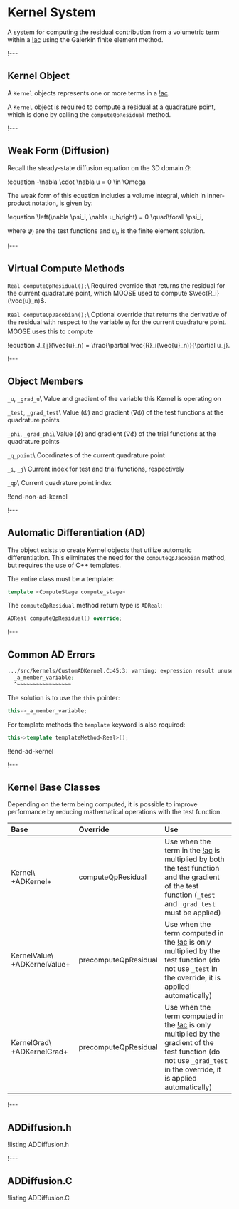 # Kernel System

A system for computing the residual contribution from a volumetric term within a [!ac](PDE) using
the Galerkin finite element method.

!---

## Kernel Object

A `Kernel` objects represents one or more terms in a [!ac](PDE).

A `Kernel` object is required to compute a residual at a quadrature point, which is done by
calling the `computeQpResidual` method.

!---

## Weak Form (Diffusion)

Recall the steady-state diffusion equation on the 3D domain $\Omega$:

!equation
-\nabla \cdot \nabla u = 0 \in \Omega

The weak form of this equation includes a volume integral, which in inner-product notation,
is given by:

!equation
\left(\nabla \psi_i, \nabla u_h\right) = 0 \quad\forall  \psi_i,

where $\psi_i$ are the test functions and $u_h$ is the finite element solution.

!---

## Virtual Compute Methods

`Real computeQpResidual();`\\
Required override that returns the residual for the current quadrature point, which
MOOSE used to compute $\vec{R_i}(\vec{u}_n)$.

`Real computeQpJacobian();`\\
Optional override that returns the derivative of the residual with respect to the
variable $u_j$ for the current quadrature point. MOOSE uses this to compute

!equation
J_{ij}(\vec{u}_n) = \frac{\partial \vec{R}_i(\vec{u}_n)}{\partial u_j}.

!---

## Object Members

`_u`, `_grad_u`\\
Value and gradient of the variable this Kernel is operating on

`_test`, `_grad_test`\\
Value ($\psi$) and gradient ($\nabla \psi$) of the test functions at the quadrature points

`_phi`, `_grad_phi`\\
Value ($\phi$) and gradient ($\nabla \phi$) of the trial functions at the quadrature points

`_q_point`\\
Coordinates of the current quadrature point

`_i`, `_j`\\
Current index for test and trial functions, respectively

`_qp`\\
Current quadrature point index

!!end-non-ad-kernel

!---

## Automatic Differentiation (AD)

The object exists to create Kernel objects that utilize automatic differentiation. This eliminates
the need for the `computeQpJacobian` method, but requires the use of C++ templates.

The entire class must be a template:

```c++
template <ComputeStage compute_stage>
```

The `computeQpResidual` method return type is `ADReal`:

```c++
ADReal computeQpResidual() override;
```

!---

## Common AD Errors

```bash
.../src/kernels/CustomADKernel.C:45:3: warning: expression result unused [-Wunused-value]
  _a_member_variable;
  ^~~~~~~~~~~~~~~~~~
```

The solution is to use the `this` pointer:

```c++
this->_a_member_variable;
```

For template methods the `template` keyword is also required:

```c++
this->template templateMethod<Real>();
```


!!end-ad-kernel

!---

## Kernel Base Classes

Depending on the term being computed, it is possible to improve performance by reducing
mathematical operations with the test function.

| Base | Override | Use |
| :- | :- | :- |
| Kernel\\ +ADKernel+ | computeQpResidual | Use when the term in the [!ac](PDE) is multiplied by both the test function and the gradient of the test function (`_test` and `_grad_test` must be applied) |
| KernelValue\\ +ADKernelValue+ | precomputeQpResidual | Use when the term computed in the [!ac](PDE) is only multiplied by the test function (do not use `_test` in the override, it is applied automatically) |
| KernelGrad\\ +ADKernelGrad+ | precomputeQpResidual | Use when the term computed in the [!ac](PDE) is only multiplied by the gradient of the test function (do not use `_grad_test` in the override, it is applied automatically) |

!---

## ADDiffusion.h

!listing ADDiffusion.h

!---

## ADDiffusion.C

!listing ADDiffusion.C
